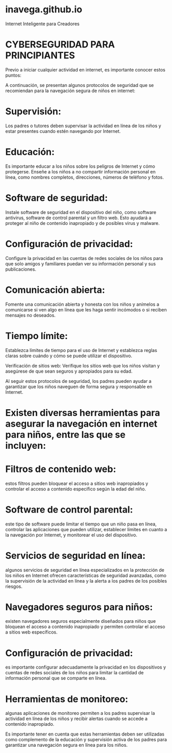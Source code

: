 # inavega.github.io
Internet Inteligente para Creadores

# CYBERSEGURIDAD PARA PRINCIPIANTES

Previo a iniciar cualquier actividad en internet, es importante conocer estos puntos:

 A continuación, se presentan algunos protocolos de seguridad que se recomiendan para la navegación segura de niños en internet:

# Supervisión: 
Los padres o tutores deben supervisar la actividad en línea de los niños y estar presentes cuando estén navegando por Internet.

# Educación: 
Es importante educar a los niños sobre los peligros de Internet y cómo protegerse. Enseñe a los niños a no compartir información personal en línea, como nombres completos, direcciones, números de teléfono y fotos.

# Software de seguridad: 
Instale software de seguridad en el dispositivo del niño, como software antivirus, software de control parental y un filtro web. Esto ayudará a proteger al niño de contenido inapropiado y de posibles virus y malware.

# Configuración de privacidad: 
Configure la privacidad en las cuentas de redes sociales de los niños para que solo amigos y familiares puedan ver su información personal y sus publicaciones.

# Comunicación abierta: 
Fomente una comunicación abierta y honesta con los niños y anímelos a comunicarse si ven algo en línea que les haga sentir incómodos o si reciben mensajes no deseados.

# Tiempo límite: 
Establezca límites de tiempo para el uso de Internet y establezca reglas claras sobre cuándo y cómo se puede utilizar el dispositivo.

Verificación de sitios web: Verifique los sitios web que los niños visitan y asegúrese de que sean seguros y apropiados para su edad.

Al seguir estos protocolos de seguridad, los padres pueden ayudar a garantizar que los niños naveguen de forma segura y responsable en Internet.


# Existen diversas herramientas para asegurar la navegación en internet para niños, entre las que se incluyen:

# Filtros de contenido web: 
estos filtros pueden bloquear el acceso a sitios web inapropiados y controlar el acceso a contenido específico según la edad del niño.

# Software de control parental:
este tipo de software puede limitar el tiempo que un niño pasa en línea, controlar las aplicaciones que pueden utilizar, establecer límites en cuanto a la navegación por Internet, y monitorear el uso del dispositivo.

# Servicios de seguridad en línea: 
algunos servicios de seguridad en línea especializados en la protección de los niños en Internet ofrecen características de seguridad avanzadas, como la supervisión de la actividad en línea y la alerta a los padres de los posibles riesgos.

# Navegadores seguros para niños:
existen navegadores seguros especialmente diseñados para niños que bloquean el acceso a contenido inapropiado y permiten controlar el acceso a sitios web específicos.

# Configuración de privacidad: 
es importante configurar adecuadamente la privacidad en los dispositivos y cuentas de redes sociales de los niños para limitar la cantidad de información personal que se comparte en línea.

# Herramientas de monitoreo: 
algunas aplicaciones de monitoreo permiten a los padres supervisar la actividad en línea de los niños y recibir alertas cuando se accede a contenido inapropiado.

Es importante tener en cuenta que estas herramientas deben ser utilizadas como complemento de la educación y supervisión activa de los padres para garantizar una navegación segura en línea para los niños.




#


